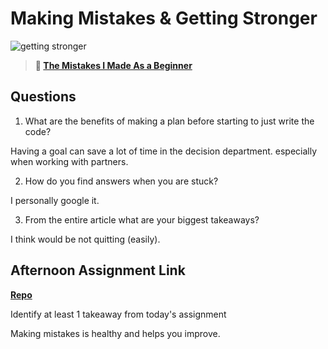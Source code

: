 # Making Mistakes & Getting Stronger

![getting stronger](https://bcw.blob.core.windows.net/public/img/lesson-images/js-bootcamp-logo.jpg)

> **📖 [The Mistakes I Made As a Beginner](https://codeworksacademy.com/fs-student-guide/resources/wk2/06-Coding-Mistakes)**

## Questions

1. What are the benefits of making a plan before starting to just write the code?

Having a goal can save a lot of time in the decision department. especially when working with partners.

2. How do you find answers when you are stuck?

I personally google it.

3. From the entire article what are your biggest takeaways?

I think would be not quitting (easily).

## Afternoon Assignment Link

**[Repo](https://github.com/JoaoLucasMelo/SlapGame)**

Identify at least 1 takeaway from today's assignment

Making mistakes is healthy and helps you improve.